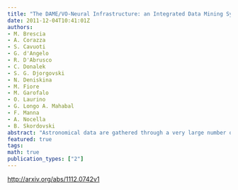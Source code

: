 ```yaml
---
title: "The DAME/VO-Neural Infrastructure: an Integrated Data Mining System   Support for the Science Community"
date: 2011-12-04T10:41:01Z
authors:
- M. Brescia
- A. Corazza
- S. Cavuoti
- G. d'Angelo
- R. D'Abrusco
- C. Donalek
- S. G. Djorgovski
- N. Deniskina
- M. Fiore
- M. Garofalo
- O. Laurino
- G. Longo A. Mahabal
- F. Manna
- A. Nocella
- B. Skordovski
abstract: "Astronomical data are gathered through a very large number of heterogeneous techniques and stored in very diversified and often incompatible data repositories. Moreover in the e-science environment, it is needed to integrate services across distributed, heterogeneous, dynamic  arcsecvirtual organizations arcsec formed by different resources within a single enterprise and/or external resource sharing and service provider relationships. The DAME/VONeural project, run jointly by the University Federico II, INAF (National Institute of Astrophysics) Astronomical Observatories of Napoli and the California Institute of Technology, aims at creating a single, sustainable, distributed e-infrastructure for data mining and exploration in massive data sets, to be offered to the astronomical (but not only) community as a web application. The framework makes use of distributed computing environments (e.g. S.Co.P.E.) and matches the international IVOA standards and requirements. The integration process is technically challenging due to the need of achieving a specific quality of service when running on top of different native platforms. In these terms, the result of the DAME/VO-Neural project effort will be a service-oriented architecture, obtained by using appropriate standards and incorporating Grid paradigms and restful Web services frameworks where needed, that will have as main target the integration of interdisciplinary distributed systems within and across organizational domains."
featured: true
tags:
math: true
publication_types: ["2"]
---
```

http://arxiv.org/abs/1112.0742v1
